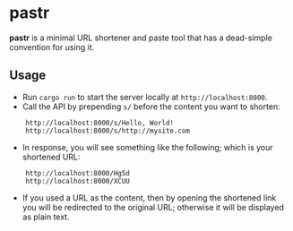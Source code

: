 # pastr
**pastr** is a minimal URL shortener and paste tool that has a dead-simple convention for using it.

## Usage

- Run `cargo run` to start the server locally at `http://localhost:8000`.
- Call the API by prepending `s/` before the content you want to shorten:
```
    http://localhost:8000/s/Hello, World!
    http://localhost:8000/s/http://mysite.com
```
- In response, you will see something like the following; which is your shortened URL:
```
    http://localhost:8000/Hg5d
    http://localhost:8000/XCUU
```
- If you used a URL as the content, then by opening the shortened link you will be redirected to the original URL; otherwise it will be displayed as plain text.
